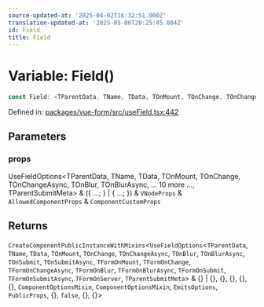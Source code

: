 ```yaml
---
source-updated-at: '2025-04-02T16:32:51.000Z'
translation-updated-at: '2025-05-06T20:25:45.884Z'
id: Field
title: Field
---
```


<!-- DO NOT EDIT: this page is autogenerated from the type comments -->

# Variable: Field()

```ts
const Field: <TParentData, TName, TData, TOnMount, TOnChange, TOnChangeAsync, TOnBlur, TOnBlurAsync, TOnSubmit, TOnSubmitAsync, TFormOnMount, TFormOnChange, TFormOnChangeAsync, TFormOnBlur, TFormOnBlurAsync, TFormOnSubmit, TFormOnSubmitAsync, TFormOnServer, TParentSubmitMeta>(props) => CreateComponentPublicInstanceWithMixins<UseFieldOptions<TParentData, TName, TData, TOnMount, TOnChange, TOnChangeAsync, TOnBlur, TOnBlurAsync, TOnSubmit, TOnSubmitAsync, TFormOnMount, TFormOnChange, TFormOnChangeAsync, TFormOnBlur, TFormOnBlurAsync, TFormOnSubmit, TFormOnSubmitAsync, TFormOnServer, TParentSubmitMeta> & {} | {}, {}, {}, {}, {}, ComponentOptionsMixin, ComponentOptionsMixin, EmitsOptions, PublicProps, {}, false, {}, {}>;
```

Defined in: [packages/vue-form/src/useField.tsx:442](https://github.com/TanStack/form/blob/main/packages/vue-form/src/useField.tsx#L442)

## Parameters

### props

UseFieldOptions\<TParentData, TName, TData, TOnMount, TOnChange, TOnChangeAsync, TOnBlur, TOnBlurAsync, ... 10 more ..., TParentSubmitMeta\> & (\{ ...; \} \| \{ ...; \}) & `VNodeProps` & `AllowedComponentProps` & `ComponentCustomProps`

## Returns

`CreateComponentPublicInstanceWithMixins`\<`UseFieldOptions`\<`TParentData`, `TName`, `TData`, `TOnMount`, `TOnChange`, `TOnChangeAsync`, `TOnBlur`, `TOnBlurAsync`, `TOnSubmit`, `TOnSubmitAsync`, `TFormOnMount`, `TFormOnChange`, `TFormOnChangeAsync`, `TFormOnBlur`, `TFormOnBlurAsync`, `TFormOnSubmit`, `TFormOnSubmitAsync`, `TFormOnServer`, `TParentSubmitMeta`\> & \{\} \| \{\}, \{\}, \{\}, \{\}, \{\}, `ComponentOptionsMixin`, `ComponentOptionsMixin`, `EmitsOptions`, `PublicProps`, \{\}, `false`, \{\}, \{\}\>
